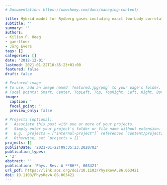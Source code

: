 ```yaml
---
# Documentation: https://wowchemy.com/docs/managing-content/

title: Hybrid model for Rydberg gases including exact two-body correlations
subtitle: ''
summary: ''
authors:
- Kilian P. Heeg
- gaerttner
- Jörg Evers
tags: []
categories: []
date: '2012-12-01'
lastmod: 2021-01-22T10:35:23+01:00
featured: false
draft: false

# Featured image
# To use, add an image named `featured.jpg/png` to your page's folder.
# Focal points: Smart, Center, TopLeft, Top, TopRight, Left, Right, BottomLeft, Bottom, BottomRight.
image:
  caption: ''
  focal_point: ''
  preview_only: false

# Projects (optional).
#   Associate this post with one or more of your projects.
#   Simply enter your project's folder or file name without extension.
#   E.g. `projects = ["internal-project"]` references `content/project/deep-learning/index.md`.
#   Otherwise, set `projects = []`.
projects: []
publishDate: '2021-01-22T09:35:23.202070Z'
publication_types:
- '2'
abstract: ''
publication: 'Phys. Rev. A **86**, 063421'
url_pdf: https://link.aps.org/doi/10.1103/PhysRevA.86.063421
doi: 10.1103/PhysRevA.86.063421
---
```

